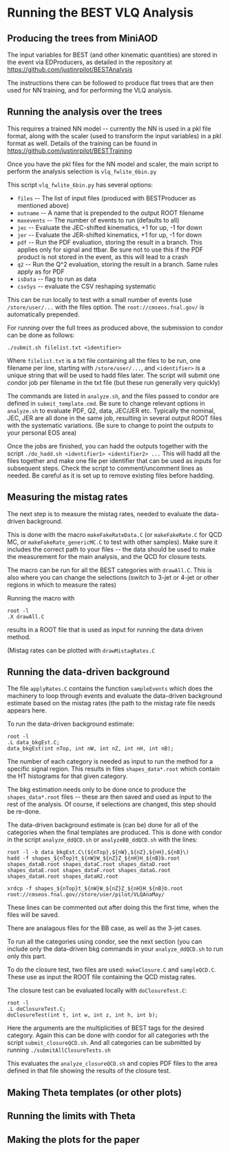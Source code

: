 # Running the BEST VLQ Analysis

## Producing the trees from MiniAOD

The input variables for BEST (and other kinematic quantities) are stored in the event via EDProducers, as detailed in the repository at https://github.com/justinrpilot/BESTAnalysis

The instructions there can be followed to produce flat trees that are then used for NN training, and for performing the VLQ analysis.


## Running the analysis over the trees

This requires a trained NN model -- currently the NN is used in a pkl file format, along with the scaler (used to transform the input variables) in a pkl format as well.  Details of the training can be found in https://github.com/justinrpilot/BESTTraining

Once you have the pkl files for the NN model and scaler, the main script to perform the analysis selection is ```vlq_fwlite_6bin.py``` 

This script ```vlq_fwlite_6bin.py``` has several options:
* ```files``` -- The list of input files (produced with BESTProducer as mentioned above)
* ```outname``` -- A name that is prepended to the output ROOT filename
* ```maxevents``` -- The number of events to run (defaults to all)
* ```jec``` -- Evaluate the JEC-shifted kinematics, +1 for up, -1 for down
* ```jer``` -- Evaluate the JER-shifted kinematics, +1 for up, -1 for down
* ```pdf``` -- Run the PDF evaluation, storing the result in a branch.  This applies only for signal and ttbar.  Be sure not to use this if the PDF product is not stored in the event, as this will lead to a crash
* ```q2``` -- Run the Q^2 evaluation, storing the result in a branch.  Same rules apply as for PDF
* ```isData``` -- flag to run as data
* ```csvSys``` -- evaluate the CSV reshaping systematic

This can be run locally to test with a small number of events (use ```/store/user/...``` with the files option.  The ```root://cmseos.fnal.gov/``` is automatically prepended.

For running over the full trees as produced above, the submission to condor can be done as follows:

```./submit.sh filelist.txt <identifier>```

Where ```filelist.txt``` is a txt file containing all the files to be run, one filename per line, starting with ```/store/user/...```, and ```<identifier>``` is a unique string that will be used to hadd files later.  The script will submit one condor job per filename in the txt file (but these run generally very quickly)

The commands are listed in ```analyze.sh```, and the files passed to condor are defined in ```submit_template.cmd```.  Be sure to change relevant options in ```analyze.sh``` to evaluate PDF, Q2, data, JEC/JER etc.  Typically the nominal, JEC, JER are all done in the same job, resulting in several output ROOT files with the systematic variations. (Be sure to change to point the outputs to your personal EOS area)

Once the jobs are finished, you can hadd the outputs together with the script
```./do_hadd.sh <identifier1> <identifier2> ...```
This will hadd all the files together and make one file per identifier that can be used as inputs for subsequent steps.  Check the script to comment/uncomment lines as needed.  Be careful as it is set up to remove existing files before hadding.


## Measuring the mistag rates

The next step is to measure the mistag rates, needed to evaluate the data-driven background.

This is done with the macro ```makeFakeRateData.C``` (or ```makeFakeRate.C``` for QCD MC, or ```makeFakeRate_genericMC.C``` to test with other samples).  Make sure it includes the correct path to your files -- the data should be used to make the measurement for the main analysis, and the QCD for closure tests.

The macro can be run for all the BEST categories with ```drawAll.C```.  This is also where you can change the selections (switch to 3-jet or 4-jet or other regions in which to measure the rates)

Running the macro with
```
root -l 
.X drawAll.C 
```
results in a ROOT file that is used as input for running the data driven method.

(Mistag rates can be plotted with ```drawMistagRates.C```

## Running the data-driven background

The file ```applyRates.C``` contains the function ```sampleEvents``` which does the machinery to loop through events and evaluate the data-driven background estimate based on the mistag rates (the path to the mistag rate file needs appears here.

To run the data-driven background estimate:
```
root -l
.L data_bkgEst.C;
data_bkgEst(int nTop, int nW, int nZ, int nH, int nB);
```
The number of each category is needed as input to run the method for a specific signal region.
This results in files ```shapes_data*.root``` which contain the HT histograms for that given category.

The bkg estimation needs only to be done once to produce the ```shapes_data*.root``` files -- these are then saved and used as input to the rest of the analysis.  Of course, if selections are changed, this step should be re-done.

The data-driven background estimate is (can be) done for all of the categories when the final templates are produced.  This is done with condor in the script ```analyze_ddQCD.sh``` or ```analyzeBB_ddQCD.sh``` with the lines:
```
root -l -b data_bkgEst.C\(${nTop},${nW},${nZ},${nH},${nB}\)
hadd -f shapes_${nTop}t_${nW}W_${nZ}Z_${nH}H_${nB}b.root shapes_dataB.root shapes_dataC.root shapes_dataD.root shapes_dataE.root shapes_dataF.root shapes_dataG.root shapes_dataH.root shapes_dataH2.root

xrdcp -f shapes_${nTop}t_${nW}W_${nZ}Z_${nH}H_${nB}b.root root://cmseos.fnal.gov//store/user/pilot/VLQAnaMay/
```
These lines can be commented out after doing this the first time, when the files will be saved.

There are analagous files for the BB case, as well as the 3-jet cases.

To run all the categories using condor, see the next section (you can include only the data-driven bkg commands in your ```analyze_ddQCD.sh``` to run only this part.

To do the closure test, two files are used: ```makeClosure.C``` and ```sampleQCD.C```.  These use as input the ROOT file containing the QCD mistag rates.

The closure test can be evaluated locally with ```doClosureTest.C```:
```
root -l
.L doClosureTest.C;
doClosureTest(int t, int w, int z, int h, int b);
```
Here the arguments are the multiplicities of BEST tags for the desired category.
Again this can be done with condor for all categories wth the script ```submit_closureQCD.sh```.  And all categories can be submitted by running
```./submitAllClosureTests.sh```

This evaluates the ```analyze_closureQCD.sh``` and copies PDF files to the area defined in that file showing the results of the closure test.



## Making Theta templates (or other plots)

## Running the limits with Theta

## Making the plots for the paper
